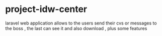 # project-idw-center
laravel web application allows to the users send their cvs or messages to the boss , the last can see it and also download , plus some features 
